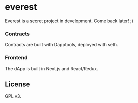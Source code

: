 everest
=======

Everest is a secret project in development. Come back later! ;)

### Contracts

Contracts are built with Dapptools, deployed with seth.

### Frontend

The dApp is built in Next.js and React/Redux.


## License

GPL v3.